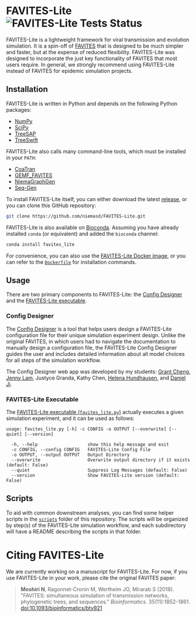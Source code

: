 # FAVITES-Lite ![FAVITES-Lite Tests Status](https://github.com/niemasd/FAVITES-Lite/actions/workflows/favites_lite_tests.yml/badge.svg)
FAVITES-Lite is a lightweight framework for viral transmission and evolution simulation. It is a spin-off of [FAVITES](https://github.com/niemasd/FAVITES) that is designed to be much simpler and faster, but at the expense of reduced flexibility. FAVITES-Lite was designed to incorporate the just key functionality of FAVITES that most users require. In general, we strongly recommend using FAVITES-Lite instead of FAVITES for epidemic simulation projects.

## Installation
FAVITES-Lite is written in Python and depends on the following Python packages:

* [NumPy](https://numpy.org/)
* [SciPy](https://scipy.org/)
* [TreeSAP](https://github.com/niemasd/treesap)
* [TreeSwift](https://github.com/niemasd/TreeSwift)

FAVITES-Lite also calls many command-line tools, which must be installed in your `PATH`:

* [CoaTran](https://github.com/niemasd/CoaTran)
* [GEMF_FAVITES](https://github.com/niemasd/GEMF)
* [NiemaGraphGen](https://github.com/niemasd/NiemaGraphGen)
* [Seq-Gen](https://github.com/rambaut/Seq-Gen)

To install FAVITES-Lite itself, you can either download the latest [release](https://github.com/niemasd/FAVITES-Lite/releases), or you can clone this GitHub repository:

```bash
git clone https://github.com/niemasd/FAVITES-Lite.git
```

FAVITES-Lite is also available on [Bioconda](https://bioconda.github.io/recipes/favites_lite/README.html). Assuming you have already installed `conda` (or equivalent) and added the `bioconda` channel:

```bash
conda install favites_lite
```

For convenience, you can also use the [FAVITES-Lite Docker image](https://hub.docker.com/r/niemasd/favites_lite), or you can refer to the [`Dockerfile`](https://github.com/niemasd/FAVITES-Lite/blob/main/Dockerfile#L9-L42) for installation commands.

## Usage
There are two primary components to FAVITES-Lite: the [Config Designer](https://niema.net/FAVITES-Lite) and the [FAVITES-Lite executable](favites_lite.py).

### Config Designer
The [Config Designer](https://niema.net/FAVITES-Lite) is a tool that helps users design a FAVITES-Lite configuration file for their unique simulation experiment design. Unlike the original FAVITES, in which users had to navigate the documentation to manually design a configuration file, the FAVITES-Lite Config Designer guides the user and includes detailed information about all model choices for all steps of the simulation workflow.

The Config Designer web app was developed by my students: [Grant Cheng](https://www.linkedin.com/in/grant-cheng-52171b205/), [Jenny Lam](https://www.linkedin.com/in/jwny/), Justyce Granda, Kathy Chen, [Helena Hundhausen](https://www.linkedin.com/in/helena-hundhausen), and [Daniel Ji](https://www.linkedin.com/in/danielji26).

### FAVITES-Lite Executable
The [FAVITES-Lite executable (`favites_lite.py`)](favites_lite.py) actually executes a given simulation experiment, and it can be used as follows:

```
usage: favites_lite.py [-h] -c CONFIG -o OUTPUT [--overwrite] [--quiet] [--version]

  -h, --help                   show this help message and exit
  -c CONFIG, --config CONFIG   FAVITES-Lite Config File
  -o OUTPUT, --output OUTPUT   Output Directory
  --overwrite                  Overwrite output directory if it exists (default: False)
  --quiet                      Suppress Log Messages (default: False)
  --version                    Show FAVITES-Lite version (default: False)
```

## Scripts
To aid with common downstream analyses, you can find some helper scripts in the [`scripts`](scripts) folder of this repository. The scripts will be organized by step(s) of the FAVITES-Lite simulation workflow, and each subdirectory will have a README describing the scripts in that folder.

# Citing FAVITES-Lite
We are currently working on a manuscript for FAVITES-Lite. For now, if you use FAVITES-Lite in your work, please cite the original FAVITES paper:

> **Moshiri N**, Ragonnet-Cronin M, Wertheim JO, Mirarab S (2018). "FAVITES: simultaneous simulation of transmission networks, phylogenetic trees, and sequences." *Bioinformatics*. 35(11):1852-1861. [doi:10.1093/bioinformatics/bty921](https://doi.org/10.1093/bioinformatics/bty921)
